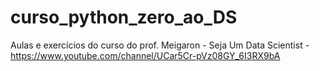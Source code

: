 # curso_python_zero_ao_DS
Aulas e exercícios do curso do prof. Meigaron - Seja Um Data Scientist - https://www.youtube.com/channel/UCar5Cr-pVz08GY_6I3RX9bA
